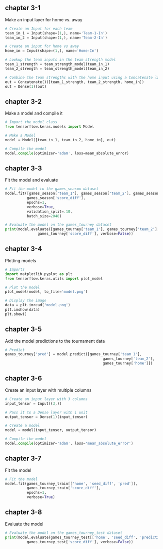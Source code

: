 ## chapter 3-1

Make an input layer for home vs. away

```python
# Create an Input for each team
team_in_1 = Input(shape=(1,), name='Team-1-In')
team_in_2 = Input(shape=(1,), name='Team-2-In')

# Create an input for home vs away
home_in = Input(shape=(1,), name='Home-In')

# Lookup the team inputs in the team strength model
team_1_strength = team_strength_model(team_in_1)
team_2_strength = team_strength_model(team_in_2)

# Combine the team strengths with the home input using a Concatenate layer, then add a Dense layer
out = Concatenate()([team_1_strength, team_2_strength, home_in])
out = Dense(1)(out)

```

## chapter 3-2

Make a model and compile it

```python
# Import the model class
from tensorflow.keras.models import Model

# Make a Model
model = Model([team_in_1, team_in_2, home_in], out)

# Compile the model
model.compile(optimizer='adam', loss=mean_absolute_error)

```

## chapter 3-3

Fit the model and evaluate

```python
# Fit the model to the games_season dataset
model.fit([games_season['team_1'], games_season['team_2'], games_season['home']],
          games_season['score_diff'],
          epochs=1,
          verbose=True,
          validation_split=.10,
          batch_size=2048)

# Evaluate the model on the games_tourney dataset
print(model.evaluate([games_tourney['team_1'], games_tourney['team_2'], games_tourney['home']],
               games_tourney['score_diff'], verbose=False))

```

## chapter 3-4

Plotting models

```python
# Imports
import matplotlib.pyplot as plt
from tensorflow.keras.utils import plot_model

# Plot the model
plot_model(model, to_file='model.png')

# Display the image
data = plt.imread('model.png')
plt.imshow(data)
plt.show()

```

## chapter 3-5

Add the model predictions to the tournament data

```python
# Predict
games_tourney['pred'] = model.predict([games_tourney['team_1'],
                                             games_tourney['team_2'],
                                             games_tourney['home']])

```

## chapter 3-6

Create an input layer with multiple columns

```python
# Create an input layer with 3 columns
input_tensor = Input((3,))

# Pass it to a Dense layer with 1 unit
output_tensor = Dense(1)(input_tensor)

# Create a model
model = model(input_tensor, output_tensor)

# Compile the model
model.compile(optimizer='adam', loss='mean_absolute_error')

```

## chapter 3-7

Fit the model

```python
# Fit the model
model.fit(games_tourney_train[['home', 'seed_diff', 'pred']],
          games_tourney_train['score_diff'],
          epochs=1,
          verbose=True)

```

## chapter 3-8

Evaluate the model

```python
# Evaluate the model on the games_tourney_test dataset
print(model.evaluate(games_tourney_test[['home', 'seed_diff', 'prediction']],
          games_tourney_test['score_diff'], verbose=False))

```
